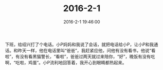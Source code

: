 ﻿---
title: "2016-2-1"
date: 2016-2-1 19:46:00
tags: 文字
categories: 爸爸
---
下班，给绍兴打了个电话。小P妈妈和我说了会话，就把电话给小P，让小P和我通话。和昨天一样，他在电话里叫“爸爸”，我赶紧应他，问他有没有看书，他说“看啦”，有没有看黑猫警长，“看啦”，爸爸过两天就过来陪你，“好”，晚饭有没有吃啊，“吃啦，鸡蛋”。小P流利地回答着，我开心到眼睛都热起来。